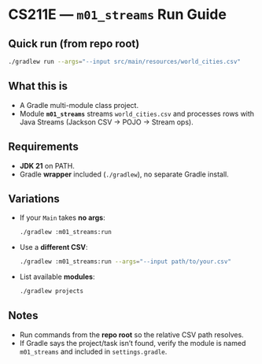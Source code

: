 # CS211E — `m01_streams` Run Guide

## Quick run (from repo root)
```bash
./gradlew run --args="--input src/main/resources/world_cities.csv"
```

## What this is
- A Gradle multi-module class project.
- Module **`m01_streams`** streams `world_cities.csv` and processes rows with Java Streams (Jackson CSV → POJO → Stream ops).

## Requirements
- **JDK 21** on PATH.
- Gradle **wrapper** included (`./gradlew`), no separate Gradle install.

## Variations
- If your `Main` takes **no args**:
  ```bash
  ./gradlew :m01_streams:run
  ```
- Use a **different CSV**:
  ```bash
  ./gradlew :m01_streams:run --args="--input path/to/your.csv"
  ```
- List available **modules**:
  ```bash
  ./gradlew projects
  ```

## Notes
- Run commands from the **repo root** so the relative CSV path resolves.
- If Gradle says the project/task isn’t found, verify the module is named `m01_streams` and included in `settings.gradle`.
